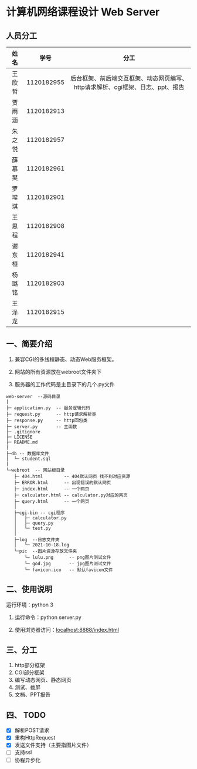 # 计算机网络课程设计 Web Server

## 人员分工

|姓名|学号|分工|
|:---:|:---:|:---:|
| 王欣哲 | 1120182955 | 后台框架、前后端交互框架、动态网页编写、http请求解析、cgi框架、日志、ppt、报告 | |
|贾雨涵|1120182913| |
|朱之悦|1120182957| |
|薛慕樊|1120182961| |
|罗瑆琪|1120182901| |
|王思程|1120182908| |
|谢东桓|1120182941| |
|杨璐铭|1120182903| |
|王泽龙|1120182915| |

## 一、简要介绍

1. 兼容CGI的多线程静态、动态Web服务框架。

2. 网站的所有资源放在webroot文件夹下

3. 服务器的工作代码是主目录下的几个.py文件

```
web-server  --源码目录
|
├─ application.py  -- 服务逻辑代码
├─ request.py      -- http请求解析类
├─ response.py     -- http回包类
├─ server.py       -- 主函数
├─ .gitignore
├─ LICENSE
├─ README.md
|
├─db -- 数据库文件
│  └─ student.sql
|
└─webroot  -- 网站根目录
   ├─ 404.html        -- 404默认网页 找不到对应资源
   ├─ ERROR.html      -- 出现错误的默认网页
   ├─ index.html      -- 一个网页
   ├─ calculator.html -- calculator.py对应的网页
   ├─ query.html      -- 一个网页
   │  
   ├─cgi-bin -- cgi程序
   │   ├─ calculator.py
   │   ├─ query.py
   │   └─ test.py
   │      
   ├─log  --日志文件夹
   │   └─ 2021-10-18.log
   └─pic  --图片资源存放文件夹
       └─ lulu.png 		-- png图片测试文件
       └─ god.jpg  		-- jpg图片测试文件
       └─ favicon.ico 	-- 默认favicon文件
```

## 二、使用说明

运行环境：python 3

1. 运行命令：python server.py

2. 使用浏览器访问：[localhost:8888/index.html](localhost:8888/index.html)

## 三、分工

1. http部分框架
2. CGI部分框架
3. 编写动态网页、静态网页
4. 测试、截屏
5. 文档、PPT报告

## 四、 TODO

* [x] 解析POST请求
* [x] 重构HttpRequest
* [x] 发送文件支持（主要指图片文件）
* [ ] 支持ssl
* [ ] 协程异步化
